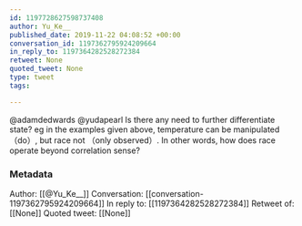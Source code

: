 ```yaml
---
id: 1197728627598737408
author: Yu_Ke__
published_date: 2019-11-22 04:08:52 +00:00
conversation_id: 1197362795924209664
in_reply_to: 1197364282528272384
retweet: None
quoted_tweet: None
type: tweet
tags:

---
```


@adamdedwards @yudapearl Is there any need to further differentiate state? eg in the examples given above, temperature can be manipulated （do）, but race not （only observed）.  In other words, how does race  operate beyond correlation sense?

### Metadata

Author: [[@Yu_Ke__]]
Conversation: [[conversation-1197362795924209664]]
In reply to: [[1197364282528272384]]
Retweet of: [[None]]
Quoted tweet: [[None]]
